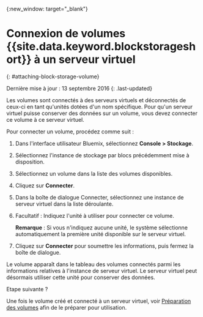 
{:new_window: target="_blank"}


# Connexion de volumes {{site.data.keyword.blockstorageshort}} à un serveur virtuel
{: #attaching-block-storage-volume}

Dernière mise à jour : 13 septembre 2016
{: .last-updated}

Les volumes sont connectés à des serveurs virtuels et déconnectés de ceux-ci en tant qu'unités dotées d'un nom spécifique. Pour qu'un serveur virtuel puisse conserver des données sur un volume, vous devez connecter ce volume à ce serveur virtuel.

Pour connecter un volume, procédez comme suit :

1.  Dans l'interface utilisateur Bluemix, sélectionnez **Console > Stockage**.
2.  Sélectionnez l'instance de stockage par blocs précédemment mise à disposition. 
3.	Sélectionnez un volume dans la liste des volumes disponibles.
4.	Cliquez sur **Connecter**.
5.	Dans la boîte de dialogue Connecter, sélectionnez une instance de serveur virtuel dans la liste déroulante.
6.	Facultatif : Indiquez l'unité à utiliser pour connecter ce volume. 
    
    **Remarque** : Si vous n'indiquez aucune unité, le système sélectionne automatiquement la première unité disponible sur le serveur virtuel. 

7.	Cliquez sur **Connecter** pour soumettre les informations, puis fermez la boîte de dialogue.

Le volume apparaît dans le tableau des volumes connectés parmi les informations relatives à l'instance de serveur virtuel.
Le serveur virtuel peut désormais utiliser cette unité pour conserver des données. 

Etape suivante ?

Une fois le volume créé et connecté à un serveur virtuel, voir [Préparation des volumes](../BlockStorage/blockstorage_preparingvolume.html) afin de le préparer pour utilisation.
